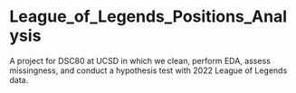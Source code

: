 # League_of_Legends_Positions_Analysis
A project for DSC80 at UCSD in which we clean, perform EDA, assess missingness, and conduct a hypothesis test with 2022 League of Legends data.
